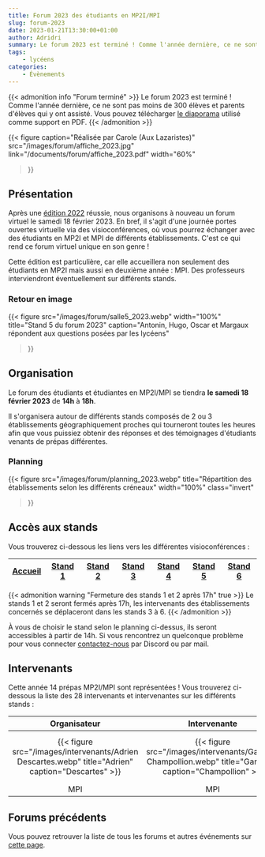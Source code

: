 ```yaml
---
title: Forum 2023 des étudiants en MP2I/MPI
slug: forum-2023
date: 2023-01-21T13:30:00+01:00
author: Adridri
summary: Le forum 2023 est terminé ! Comme l'année dernière, ce ne sont pas moins de 300 élèves ou parents d'élèves qui y ont assisté. En attendant l'édition 2024, vous pouvez télécharger le diaporama utilisé comme support en PDF.
tags:
    - lycéens
categories:
    - Évènements
---
```


{{< admonition info "Forum terminé" >}}
Le forum 2023 est terminé ! Comme l'année dernière, ce ne sont pas moins de 300 élèves et parents d'élèves qui y ont assisté.
Vous pouvez télécharger [le diaporama](/documents/forum/diaporama_2023.pdf) utilisé comme support en PDF.
{{< /admonition >}}

{{< figure
    caption="Réalisée par Carole (Aux Lazaristes)"
    src="/images/forum/affiche_2023.jpg"
    link="/documents/forum/affiche_2023.pdf"
    width="60%"
>}}

## Présentation

Après une [édition 2022](/posts/forum-2022/) réussie, nous organisons à nouveau un forum virtuel le samedi 18 février 2023.
En bref, il s'agit d'une journée portes ouvertes virtuelle via des visioconférences, où vous pourrez échanger avec des étudiants en MP2I et MPI de différents établissements. C'est ce qui rend ce forum virtuel unique en son genre !

Cette édition est particulière, car elle accueillera non seulement des étudiants en MP2I mais aussi en deuxième année : MPI.
Des professeurs interviendront éventuellement sur différents stands.

### Retour en image

{{< figure
    src="/images/forum/salle5_2023.webp"
    width="100%"
    title="Stand 5 du forum 2023"
    caption="Antonin, Hugo, Oscar et Margaux répondent aux questions posées par les lycéens"
>}}

## Organisation

Le forum des étudiants et étudiantes en MP2I/MPI se tiendra **le samedi 18 février 2023** de **14h** à **18h**.

Il s'organisera autour de différents stands composés de 2 ou 3 établissements géographiquement proches qui tourneront toutes les heures afin que vous puissiez obtenir des réponses et des témoignages d'étudiants venants de prépas différentes.

### Planning

{{< figure
    src="/images/forum/planning_2023.webp"
    title="Répartition des établissements selon les différents créneaux"
    width="100%"
    class="invert"
>}}

## Accès aux stands

Vous trouverez ci-dessous les liens vers les différentes visioconférences :

| [Accueil][Accueil] | [Stand 1][Stand1] | [Stand 2][Stand2] | [Stand 3][Stand3] | [Stand 4][Stand4] | [Stand 5][Stand5] | [Stand 6][Stand6] |
| ------------------ | ----------------- | ----------------- | ----------------- | ----------------- | ----------------- | ----------------- |

[Accueil]: <https://visio-agents.education.fr/meeting/signin/173035/creator/96179/hash/4ea91a86df0b01f4604f24340e26386b80902a9f> "Accueil"

[Stand1]: <https://visio-agents.education.fr/meeting/signin/173016/creator/96179/hash/5ffb83b8c8d250281f5eeb1b7db456491fca5361> "Stand 1"

[Stand2]: <https://visio-agents.education.fr/meeting/signin/173019/creator/96179/hash/e056a701f6b4b1b2b24f0b4ea292abe252702141> "Stand 2"

[Stand3]: <https://visio-agents.education.fr/meeting/signin/173021/creator/96179/hash/98ea85dd3cf04b6b0981fe051af0dd28aa1a63f4> "Stand 3"

[Stand4]: <https://visio-agents.education.fr/meeting/signin/173029/creator/96179/hash/d234d57a5971ee71e49fef1aaf1e44c9bab266da> "Stand 4"

[Stand5]: <https://visio-agents.education.fr/meeting/signin/173025/creator/96179/hash/d4eb6b3336325c361d40c15af8ff92c0cc208a51> "Stand 5"

[Stand6]: <https://visio-agents.education.fr/meeting/signin/173027/creator/96179/hash/a70a8d876d6de8c7dcecfb3e66e8362cc34850eb> "Stand 6"

{{< admonition warning "Fermeture des stands 1 et 2 après 17h" true >}}
Le stands 1 et 2 seront fermés après 17h, les intervenants des établissements concernés se déplaceront dans les stands 3 à 6.
{{< /admonition >}}

À vous de choisir le stand selon le planning ci-dessus, ils seront accessibles à partir de 14h. Si vous rencontrez un quelconque problème pour vous connecter [contactez-nous](https://prepas-mp2i.org/contact/) par Discord ou par mail.

## Intervenants

Cette année 14 prépas MP2I/MPI sont représentées !
Vous trouverez ci-dessous la liste des 28 intervenants et intervenantes sur les différents stands :

| Organisateur | Intervenante | Intervenant | Intervenant | Intervenant | Intervenant | Intervenant | Intervenant | Intervenant | Intervenante | Intervenant | Intervenant | Intervenant | Intervenant | Intervenant | Intervenant | Intervenant | Intervenant | Intervenant | Intervenante | Intervenant | Intervenant | Intervenant | Intervenant | Intervenant | Intervenant | Intervenant | Intervenant | Intervenant |
|:---:|:---:|:----:|:----:|:---:|:---:|:---:|:----:|:---:|:---:|:----:|:---:|:----:|:----:|:----:|:----:|:---:|:----:|:----:|:----:|:----:|:---:|:----:|:----:|:----:|:----:|:----:|:----:|:----:|
| {{< figure src="/images/intervenants/Adrien Descartes.webp" title="Adrien" caption="Descartes" >}} | {{< figure src="/images/intervenants/Garance Champollion.webp" title="Garance" caption="Champollion" >}} | {{< figure src="/images/intervenants/Jeremy CIV.gif" title="Jeremy" caption="CIV" >}} | {{< figure src="/images/intervenants/Victor Lesage.webp" title="Victor" caption="Lesage" >}} | {{< figure src="/images/intervenants/Timothée Saint Louis.webp" title="Timothée" caption="Saint-Louis" >}} | {{< figure src="/images/intervenants/Alain Gay Lussac.webp" title="Alain" caption="Gay-Lussac" >}} | {{< figure src="/images/intervenants/Younes Lycée du Parc.webp" title="Younes" caption="Lycée du Parc" >}} | {{< figure src="/images/intervenants/Gaëtan Lesage.webp" title="Gaëtan" caption="Lesage" >}} | {{< figure src="/images/intervenants/Pacôme Descartes.webp" title="Pacôme" caption="Descartes" >}} | {{< figure src="/images/intervenants/Margaux Carnot.webp" title="Margaux" caption="Carnot" >}} | {{< figure src="/images/intervenants/Hugo Carnot.webp" title="Hugo" caption="Carnot" >}} | {{< figure src="/images/intervenants/Maxime Champollion.webp" title="Maxime" caption="Champollion" >}} | {{< figure src="/images/intervenants/unknown.webp" title="Hugo" caption="Clémenceau" >}} | {{< figure src="/images/intervenants/Sacha Descartes.webp" title="Sacha" caption="Descartes" >}} | {{< figure src="/images/intervenants/Tristan Fermat.webp" title="Tristan" caption="Fermat" >}} | {{< figure src="/images/intervenants/Antonin Fermat.webp" title="Antonin" caption="Fermat" >}} | {{< figure src="/images/intervenants/Médéric Victor Hugo.webp" title="Médéric" caption="Victor Hugo" >}} | {{< figure src="/images/intervenants/Tom Lesage.webp" title="Tom" caption="Lesage" >}} | {{< figure src="/images/intervenants/Elouan Champollion.webp" title="Elouan" caption="Champollion" >}} | {{< figure src="/images/intervenants/Emilie Gay-Lussac.webp" title="Emilie" caption="Gay-Lussac" >}} | {{< figure src="/images/intervenants/Lucas Gay-Lussac.webp" title="Lucas" caption="Gay-Lussac" >}} | {{< figure src="/images/intervenants/unknown.webp" title="Iwan" caption="Clémenceau" >}} | {{< figure src="/images/intervenants/Pierre Clémenceau.webp" title="Pierre" caption="Clémenceau" >}} | {{< figure src="/images/intervenants/Mattéo Champollion.webp" title="Mattéo" caption="Champollion" >}} | {{< figure src="/images/intervenants/unknown.webp" title="Enzo" caption="Camille Guérin" >}} | {{< figure src="/images/intervenants/unknown.webp" title="Gurvan" caption="Camille Guérin" >}} | {{< figure src="/images/intervenants/unknown.webp" title="Alexandre" caption="Roosevelt" >}} | {{< figure src="/images/intervenants/unknown.webp" title="Sacha" caption="Roosevelt" >}} | {{< figure src="/images/intervenants/Axel Montaigne.webp" title="Axel" caption="Montaigne" >}} |
| MPI | MPI | MP2I | MP2I | MPI | MPI | MPI | MP2I | MPI | MPI | MP2I | MPI | MP2I | MP2I | MP2I | MP2I | MPI | MP2I | MP2I | MP2I | MP2I | MPI | MP2I | MP2I | MP2I | MP2I | MP2I | MP2I | MPI |

## Forums précédents

Vous pouvez retrouver la liste de tous les forums et autres événements sur [cette page](/categories/%C3%A9v%C3%A8nements/).